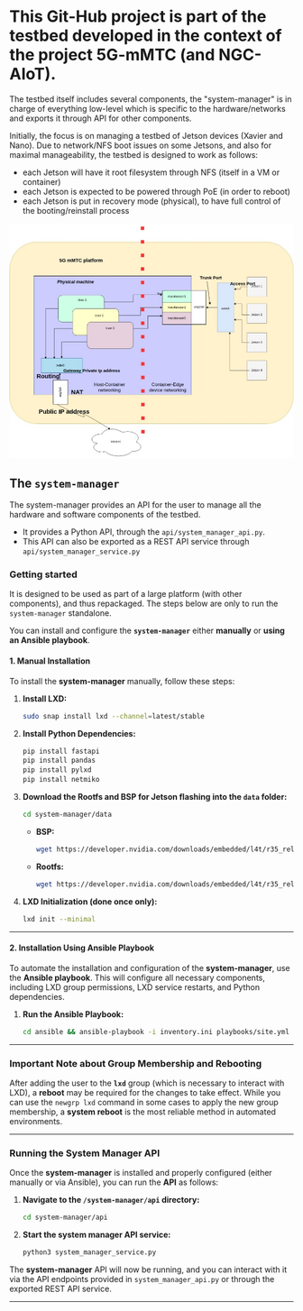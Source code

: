 # This Git-Hub project is part of the testbed developed in the context of the project 5G-mMTC (and NGC-AIoT).

The testbed itself includes several components, the "system-manager" is in charge of everything low-level which is 
specific to the hardware/networks and exports it through API for other components.

Initially, the focus is on managing a testbed of Jetson devices (Xavier and Nano).
Due to network/NFS boot issues on some Jetsons, and also for maximal manageability, the testbed is designed to work as
follows:
- each Jetson will have it root filesystem through NFS (itself in a VM or container)
- each Jetson is expected to be powered through PoE (in order to reboot)
- each Jetson is put in recovery mode (physical), to have full control of the booting/reinstall process

![network architecture](docs/figs/final_network_arch.jpeg)

## The `system-manager`

The system-manager provides an API for the user to manage all the hardware and software components of the testbed.
- It provides a Python API, through the `api/system_manager_api.py`. 
- This API can also be exported as a REST API service through `api/system_manager_service.py`

### Getting started

It is designed to be used as part of a large platform (with other components), and thus repackaged.
The steps below are only to run the `system-manager` standalone.

You can install and configure the **`system-manager`** either **manually** or **using an Ansible playbook**.


#### **1. Manual Installation**

To install the **system-manager** manually, follow these steps:

1. **Install LXD:**
   ```bash
   sudo snap install lxd --channel=latest/stable
   ```

2. **Install Python Dependencies:**
   ```bash
   pip install fastapi
   pip install pandas 
   pip install pylxd 
   pip install netmiko
   ```

3. **Download the Rootfs and BSP for Jetson flashing into the `data` folder:**
   ```bash
   cd system-manager/data
   ```

   - **BSP:**
     ```bash
     wget https://developer.nvidia.com/downloads/embedded/l4t/r35_release_v4.1/release/jetson_linux_r35.4.1_aarch64.tbz2
     ```

   - **Rootfs:**
     ```bash
     wget https://developer.nvidia.com/downloads/embedded/l4t/r35_release_v4.1/release/tegra_linux_sample-root-filesystem_r35.4.1_aarch64.tbz2
     ```

4. **LXD Initialization (done once only):**
   ```bash
   lxd init --minimal
   ```


---


#### **2. Installation Using Ansible Playbook**

To automate the installation and configuration of the **system-manager**, use the **Ansible playbook**. This will configure all necessary components, including LXD group permissions, LXD service restarts, and Python dependencies.

1. **Run the Ansible Playbook:**
   ```bash
   cd ansible && ansible-playbook -i inventory.ini playbooks/site.yml --ask-become-pass
   ```

---

### **Important Note about Group Membership and Rebooting**

After adding the user to the **`lxd`** group (which is necessary to interact with LXD), a **reboot** may be required for the changes to take effect. While you can use the `newgrp lxd` command in some cases to apply the new group membership, a **system reboot** is the most reliable method in automated environments.


---

### **Running the System Manager API**

Once the **system-manager** is installed and properly configured (either manually or via Ansible), you can run the **API** as follows:

1. **Navigate to the `/system-manager/api` directory:**
   ```bash
   cd system-manager/api
   ```

2. **Start the system manager API service:**
   ```bash
   python3 system_manager_service.py
   ```

The **system-manager** API will now be running, and you can interact with it via the API endpoints provided in `system_manager_api.py` or through the exported REST API service.

---

